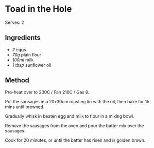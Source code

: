 # Toad in the Hole

Serves: 2

## Ingredients

- _2_ eggs
- _70g_ plain flour
- _100ml_ milk
- _1 tbsp_ sunflower oil

## Method

Pre-heat over to 230C / Fan 210C / Gas 8.

Put the sausages in a 20x30cm roasting tin with the oil, then bake for 15 mins until browned.

Gradually whisk in beaten egg and milk to flour in a mixing bowl.

Remove the sausages from the oven and pour the batter mix over the sausages.

Cook for 20 minutes, or until the batter has risen and is golden brown.
